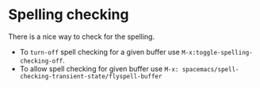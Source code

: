 # Spelling checking

There is a nice way to check for the spelling.

- To `turn-off` spell checking for a given buffer use
  `M-x:toggle-spelling-checking-off`.
- To allow spell checking for given buffer use `M-x: spacemacs/spell-checking-transient-state/flyspell-buffer`
